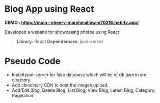 # Blog App using React

**DEMO : https://main--cheery-marshmallow-e70216.netlify.app/** 

Developed a website for showcasing photos using React

> **Library:** React
> **Dependencies:** json-server

# Pseudo Code

 - Install json-server for fake database which will be of db.json in src directory.
 - Add cloudinary CDN to host the images upload.
 - Add/Edit Blog, Delete Blog, List Blog, View Blog, Latest Blog, Category, Pagination